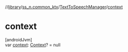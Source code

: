 //[library](../../../index.md)/[ss_n.common_ktx](../index.md)/[TextToSpeechManager](index.md)/[context](context.md)

# context

[androidJvm]\
var [context](context.md): [Context](https://developer.android.com/reference/kotlin/android/content/Context.html)? = null
